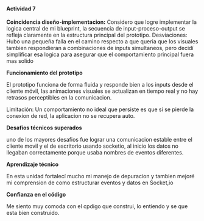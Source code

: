 #### Actividad 7

**Coincidencia diseño-implementacion:**
Considero que logre implementar la logica central de mi blueprint, la secuencia de input-proceso-output se refleja claramente en la estructura principal del prototipo.
Desviaciones: Hubo una pequeña falla en el camino respecto a que queria que los visuales tambien respondieran a combinaciones de inputs simultaneos, pero decidí simplificar esa logica para asegurar que el comportamiento principal fuera mas solido

**Funcionamiento del prototipo**

El prototipo funciona de forma fluida y responde bien a los inputs desde el cliente móvil, las animaciones visuales se actualizan en tiempo real y no hay retrasos perceptibles en la comunicacion.

Limitación: Un comportamiento no ideal que persiste es que si se pierde la conexion de red, la aplicacion no se recupera auto.

**Desafios técnicos superados**

uno de los mayores desafios fue lograr una comunicacion estable entre el cliente movil y el de escritorio usando socketio, al inicio los datos no llegaban correctamente porque usaba nombres de eventos diferentes.

**Aprendizaje técnico**

En esta unidad fortalecí mucho mi manejo de depuracion y tambien mejoré mi comprension de como estructurar eventos y datos en Socket,io

**Confianza en el código**

Me siento muy comoda con el cpdigo que construi, lo entiendo y se que esta bien construido.
